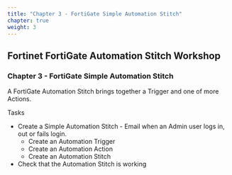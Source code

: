 ```yaml
---
title: "Chapter 3 - FortiGate Simple Automation Stitch"
chapter: true
weight: 3
---
```


## Fortinet FortiGate Automation Stitch Workshop

### Chapter 3 - FortiGate Simple Automation Stitch

A FortiGate Automation Stitch brings together a Trigger and one of more Actions.

Tasks

* Create a Simple Automation Stitch - Email when an Admin user logs in, out or fails login.
  * Create an Automation Trigger
  * Create an Automation Action
  * Create an Automation Stitch
* Check that the Automation Stitch is working
